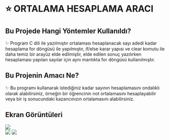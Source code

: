 <h1>⭐ ORTALAMA HESAPLAMA ARACI</h1>

<h2>Bu Projede Hangi Yöntemler Kullanıldı?</h2>

✨ Program C dili ile yazılmıştır ortalaması hesaplanacak sayı adedi kadar hesaplama for döngüsü ile yapılmıştır, if/else karar yapısı ve clear komutu ile daha temiz bir arayüz elde edilmiştir, elde edilen sonuç yazılırken hesaplaması yapılan sayılar için aynı mantıkta for döngüsü kullanılmıştır.

<h2>Bu Projenin Amacı Ne?</h2>

✨ Bu programı kullanarak istediğiniz kadar sayının hesaplamasını ondalıklı olarak alabilirsiniz, örneğin bir öğrencinin not ortalamasını hesaplayabilir veya bir iş sonucundaki kazancınızın ortalamasını alabilirsiniz.

<h2>Ekran Görüntüleri</h2>
<img src="https://github.com/user-attachments/assets/e0dfa3b1-85c1-4944-9f12-9688f88a2562"><br>
<img src="https://github.com/user-attachments/assets/2155bb4c-aa16-44af-8ecf-d9773d077ee5">
<img src="https://github.com/user-attachments/assets/0b7e1a54-2498-40cb-a0d3-bf96b5c5b816">
